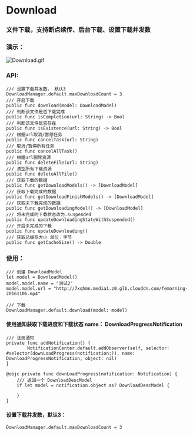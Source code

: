 # Download
### 文件下载，支持断点续传、后台下载、设置下载并发数
### 演示：
![Download.gif](https://upload-images.jianshu.io/upload_images/3203108-e64c251d147ef9cb.gif?imageMogr2/auto-orient/strip)

### API:
```
/// 设置下载并发数， 默认3
DownloadManager.default.maxDownloadCount = 3
/// 开启下载
public func download(model: DownloadModel)
/// 判断该文件是否下载完成
public func isCompletion(url: String) -> Bool
/// 判断该文件是否存在
public func isExistence(url: String) -> Bool
/// 根据url取消/暂停任务
public func cancelTask(url: String)
/// 取消/暂停所有任务
public func cancelAllTask()
/// 根据url删除资源
public func deleteFile(url: String)
/// 清空所有下载资源
public func deleteAllFile()
/// 获取下载的数据
public func getDownloadModels() -> [DownloadModel]
/// 获取下载完成的数据
public func getDownloadFinishModels() -> [DownloadModel]
/// 获取未下载完成的数据
public func getDownloadingModel() -> [DownloadModel]
/// 将未完成的下载状态改为.suspended
public func updateDownloadingStateWithSuspended()
/// 开启未完成的下载
public func updateDownloading()
/// 获取总缓存大小 单位：字节
public func getCacheSize() -> Double
```
### 使用：
```
/// 创建 DownloadModel
let model = DownloadModel()
model.model.name = "测试2"
model.model.url = "http://7xqhmn.media1.z0.glb.clouddn.com/femorning-20161106.mp4"

/// 下载
DownloadManager.default.download(model: model)
```
#### 使用通知获取下载进度和下载状态 name： DownloadProgressNotification
```
/// 注册通知
private func addNotification() {
        NotificationCenter.default.addObserver(self, selector: #selector(downLoadProgress(notification:)), name: DownloadProgressNotification, object: nil)
}

@objc private func downLoadProgress(notification: Notification) {
    /// 返回一个 DownloadDescModel
    if let model = notification.object as? DownloadDescModel {
        
    }
}

```
#### 设置下载并发数，默认3：
```
DownloadManager.default.maxDownloadCount = 3
```



